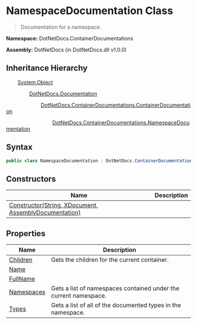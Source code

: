 # NamespaceDocumentation Class
> Documentation for a namespace.

**Namespace:** DotNetDocs.ContainerDocumentations

**Assembly:** DotNetDocs (in DotNetDocs.dll v1.0.0)
## Inheritance Hierarchy
&nbsp;&nbsp;&nbsp;&nbsp;&nbsp;&nbsp;&nbsp;&nbsp;[System.Object](https://www.google.com/search?q=System.Object&btnI=)

&nbsp;&nbsp;&nbsp;&nbsp;&nbsp;&nbsp;&nbsp;&nbsp;&nbsp;&nbsp;&nbsp;&nbsp;&nbsp;&nbsp;&nbsp;&nbsp;[DotNetDocs.Documentation](/docs/DotNetDocs/Documentation.md)

&nbsp;&nbsp;&nbsp;&nbsp;&nbsp;&nbsp;&nbsp;&nbsp;&nbsp;&nbsp;&nbsp;&nbsp;&nbsp;&nbsp;&nbsp;&nbsp;&nbsp;&nbsp;&nbsp;&nbsp;&nbsp;&nbsp;&nbsp;&nbsp;[DotNetDocs.ContainerDocumentations.ContainerDocumentation](/docs/DotNetDocs/ContainerDocumentations/ContainerDocumentation.md)

&nbsp;&nbsp;&nbsp;&nbsp;&nbsp;&nbsp;&nbsp;&nbsp;&nbsp;&nbsp;&nbsp;&nbsp;&nbsp;&nbsp;&nbsp;&nbsp;&nbsp;&nbsp;&nbsp;&nbsp;&nbsp;&nbsp;&nbsp;&nbsp;&nbsp;&nbsp;&nbsp;&nbsp;&nbsp;&nbsp;&nbsp;&nbsp;[DotNetDocs.ContainerDocumentations.NamespaceDocumentation](/docs/DotNetDocs/ContainerDocumentations/NamespaceDocumentation.md)

## Syntax
```csharp
public class NamespaceDocumentation : DotNetDocs.ContainerDocumentations.ContainerDocumentation
```
## Constructors
|Name|Description|
|---|---|
|[Constructor(String, XDocument, AssemblyDocumentation)](/docs/DotNetDocs/ContainerDocumentations/NamespaceDocumentation/Constructors/Constructor_String%2c%20XDocument%2c%20AssemblyDocume5175.md)||
## Properties
|Name|Description|
|---|---|
|[Children](/docs/DotNetDocs/ContainerDocumentations/NamespaceDocumentation/Properties/Children.md)|Gets the children for the current container.|
|[Name](/docs/DotNetDocs/ContainerDocumentations/NamespaceDocumentation/Properties/Name.md)||
|[FullName](/docs/DotNetDocs/ContainerDocumentations/NamespaceDocumentation/Properties/FullName.md)||
|[Namespaces](/docs/DotNetDocs/ContainerDocumentations/NamespaceDocumentation/Properties/Namespaces.md)|Gets a list of namespaces contained under the current namespace.|
|[Types](/docs/DotNetDocs/ContainerDocumentations/NamespaceDocumentation/Properties/Types.md)|Gets a list of all of the documented types in the namespace.|
